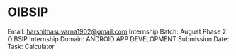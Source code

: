 # OIBSIP
Email: harshithasuvarna1902@gmail.com
Internship Batch: August Phase 2 OIBSIP
Internship Domain: ANDROID APP DEVELOPMENT
Submission Date: 
Task: Calculator
